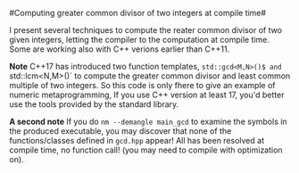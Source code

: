#Computing greater common divisor of two integers at compile time#

I present several techniques to compute the reater common divisor of two given integers, letting the compiler to the computation at compile time. Some are working also with C++ verions earlier than C++11.

**Note** C++17 has introduced two function templates, `std::gcd<M,N>()$ and `std::lcm<N,M>()` to compute the greater common divisor and least common multiple of two integers. So this code is only fhere to give an example of numeric metaprogramming, If you use C++ version at least 17, you'd better use the tools provided by the standard library.

**A second note** If you do `nm --demangle main_gcd` to examine the symbols in the produced executable, you may discover
that none of the functions/classes defined in `gcd.hpp` appear! All has been resolved at compile time, no function call! (you may need to compile with optimization on).